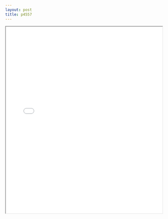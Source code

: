 ```yaml
---
layout: post
title: p4557
---
```


<div class="pdf-container">
<iframe src="/ea/assets/pdfs/pub.n.ins/p4557.pdf" height="600" width="100%" allowFullScreen="true"></iframe>
</div>

